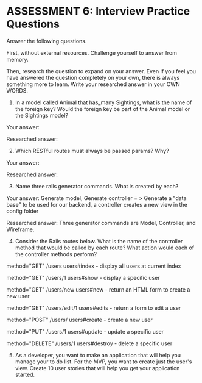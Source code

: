 # ASSESSMENT 6: Interview Practice Questions
Answer the following questions.

First, without external resources. Challenge yourself to answer from memory.

Then, research the question to expand on your answer. Even if you feel you have answered the question completely on your own, there is always something more to learn. Write your researched answer in your OWN WORDS.

1. In a model called Animal that has_many Sightings, what is the name of the foreign key? Would the foreign key be part of the Animal model or the Sightings model?

  Your answer:

  Researched answer:



2. Which RESTful routes must always be passed params? Why?

  Your answer: 

  Researched answer:



3. Name three rails generator commands. What is created by each?

  Your answer: Generate model, Generate controller = > Generate a "data base" to be used for our backend, a controller creates a new view in the config folder

  Researched answer: Three generator commands are Model, Controller, and Wireframe. 



4. Consider the Rails routes below. What is the name of the controller method that would be called by each route? What action would each of the controller methods perform?

method="GET"    /users            users#index - display all users at current index

method="GET"    /users/1          users#show - display a specific user

method="GET"    /users/new        users#new - return an HTML form to create a new user

method="GET"    /users/edit/1     users#edits - return a form to edit a user

method="POST"   /users/           users#create - create a new user

method="PUT"    /users/1          users#update - update a specific user

method="DELETE" /users/1          users#destroy - delete a specific user



5. As a developer, you want to make an application that will help you manage your to do list. For the MVP, you want to create just the user's view. Create 10 user stories that will help you get your application started. 
